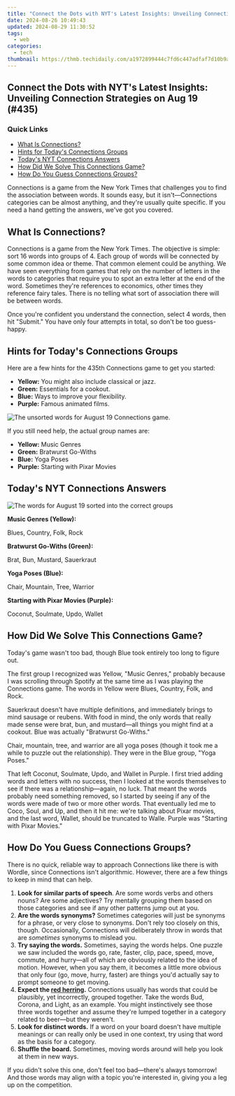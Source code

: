 ```yaml
---
title: "Connect the Dots with NYT's Latest Insights: Unveiling Connection Strategies on Aug 19 (#435)"
date: 2024-08-26 10:49:43
updated: 2024-08-29 11:30:52
tags:
  - web
categories:
  - tech
thumbnail: https://thmb.techidaily.com/a1972899444c7fd6c447adfaf7d10b9ab8c7ebd024be2fc74b2760fa4d84aacb.jpg
---
```


## Connect the Dots with NYT's Latest Insights: Unveiling Connection Strategies on Aug 19 (#435)

### Quick Links

* [What Is Connections?](https://youtube-web.techidaily.com/024-approved-cognitive-cornerstones-essential-educational-content-yt/)
* [Hints for Today's Connections Groups](https://remote-screen-capture.techidaily.com/new-capture-your-desktop-on-windows-3-ways-free/)
* [Today's NYT Connections Answers](https://article-helps.techidaily.com/updated-premium-picklist-of-digital-vault-services/)
* [How Did We Solve This Connections Game?](https://activate-lock.techidaily.com/in-2024-how-to-remove-find-my-iphone-without-apple-id-on-your-iphone-8-by-drfone-ios/)
* [How Do You Guess Connections Groups?](https://youtube-zero.techidaily.com/024-approved-free-banner-templates-and-makers-for-youtube/)

 Connections is a game from the New York Times that challenges you to find the association between words. It sounds easy, but it isn't—Connections categories can be almost anything, and they're usually quite specific. If you need a hand getting the answers, we've got you covered.

##  What Is Connections?

 Connections is a game from the New York Times. The objective is simple: sort 16 words into groups of 4\. Each group of words will be connected by some common idea or theme. That common element could be anything. We have seen everything from games that rely on the number of letters in the words to categories that require you to spot an extra letter at the end of the word. Sometimes they're references to economics, other times they reference fairy tales. There is no telling what sort of association there will be between words.

 Once you're confident you understand the connection, select 4 words, then hit "Submit." You have only four attempts in total, so don't be too guess-happy.

##  Hints for Today's Connections Groups

 Here are a few hints for the 435th Connections game to get you started:

* **Yellow:** You might also include classical or jazz.
* **Green:** Essentials for a cookout.
* **Blue:** Ways to improve your flexibility.
* **Purple:** Famous animated films.

![The unsorted words for August 19 Connections game.](https://static1.howtogeekimages.com/wordpress/wp-content/uploads/2024/08/the-unsorted-words-for-august-19-connections-game.png) 

 If you still need help, the actual group names are:

* **Yellow:** Music Genres
* **Green:** Bratwurst Go-Withs
* **Blue:** Yoga Poses
* **Purple:** Starting with Pixar Movies

##  Today's NYT Connections Answers

![The words for August 19 sorted into the correct groups](https://static1.howtogeekimages.com/wordpress/wp-content/uploads/2024/08/the-words-for-august-19-sorted-into-the-correct-groups.png) 

**Music Genres (Yellow):** 

 Blues, Country, Folk, Rock

**Bratwurst Go-Withs (Green):** 

 Brat, Bun, Mustard, Sauerkraut

**Yoga Poses (Blue):** 

 Chair, Mountain, Tree, Warrior

**Starting with Pixar Movies (Purple):** 

 Coconut, Soulmate, Updo, Wallet

##  How Did We Solve This Connections Game?

 Today's game wasn't too bad, though Blue took entirely too long to figure out. 

 The first group I recognized was Yellow, "Music Genres," probably because I was scrolling through Spotify at the same time as I was playing the Connections game. The words in Yellow were Blues, Country, Folk, and Rock.

 Sauerkraut doesn't have multiple definitions, and immediately brings to mind sausage or reubens. With food in mind, the only words that really made sense were brat, bun, and mustard—all things you might find at a cookout. Blue was actually "Bratwurst Go-Withs." 

 Chair, mountain, tree, and warrior are all yoga poses (though it took me a while to puzzle out the relationship). They were in the Blue group, "Yoga Poses." 

 That left Coconut, Soulmate, Updo, and Wallet in Purple. I first tried adding words and letters with no success, then I looked at the words themselves to see if there was a relationship—again, no luck. That meant the words probably need something removed, so I started by seeing if any of the words were made of two or more other words. That eventually led me to Coco, Soul, and Up, and then it hit me: we're talking about Pixar movies, and the last word, Wallet, should be truncated to Walle. Purple was "Starting with Pixar Movies." 

##  How Do You Guess Connections Groups?

 There is no quick, reliable way to approach Connections like there is with Wordle, since Connections isn't algorithmic. However, there are a few things to keep in mind that can help.

1. **Look for similar parts of speech**. Are some words verbs and others nouns? Are some adjectives? Try mentally grouping them based on those categories and see if any other patterns jump out at you.
2. **Are the words synonyms?** Sometimes categories will just be synonyms for a phrase, or very close to synonyms. Don't rely too closely on this, though. Occasionally, Connections will deliberately throw in words that are _sometimes_ synonyms to mislead you.
3. **Try saying the words.** Sometimes, saying the words helps. One puzzle we saw included the words go, rate, faster, clip, pace, speed, move, commute, and hurry—all of which are obviously related to the idea of motion. However, when you say them, it becomes a little more obvious that only four (go, move, hurry, faster) are things you'd actually say to prompt someone to get moving.
4. **Expect the [red herring](https://www.merriam-webster.com/dictionary/red%20herring).** Connections usually has words that could be plausibly, yet incorrectly, grouped together. Take the words Bud, Corona, and Light, as an example. You might instinctively see those three words together and assume they're lumped together in a category related to beer—but they weren't.
5. **Look for distinct words.** If a word on your board doesn't have multiple meanings or can really only be used in one context, try using that word as the basis for a category.
6. **Shuffle the board.** Sometimes, moving words around will help you look at them in new ways.

 If you didn't solve this one, don't feel too bad—there's always tomorrow! And those words may align with a topic you're interested in, giving you a leg up on the competition.

<ins class="adsbygoogle"
     style="display:block"
     data-ad-format="autorelaxed"
     data-ad-client="ca-pub-7571918770474297"
     data-ad-slot="1223367746"></ins>



<ins class="adsbygoogle"
     style="display:block"
     data-ad-client="ca-pub-7571918770474297"
     data-ad-slot="8358498916"
     data-ad-format="auto"
     data-full-width-responsive="true"></ins>
